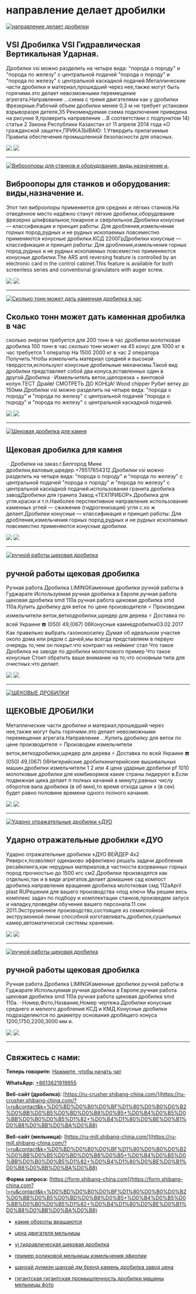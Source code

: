 # направление делает дробилки

<a href="https://swt.shibang-china.com/?l=ru&img&k=%D0%BD%D0%B0%D0%BF%D1%80%D0%B0%D0%B2%D0%BB%D0%B5%D0%BD%D0%B8%D0%B5+%D0%B4%D0%B5%D0%BB%D0%B0%D0%B5%D1%82+%D0%B4%D1%80%D0%BE%D0%B1%D0%B8%D0%BB%D0%BA%D0%B8" target="_blank">![направление делает дробилки](http://static.shibang-china.com/all-800x300/937.jpg)</a>

## VSI Дробилка VSI Гидравлическая Вертикальная Ударная.
Дробилки vsi можно разделить на четыре вида: &quot;порода о породу&quot; и &quot;порода по железу&quot; с центральной подачей &quot;порода о породу&quot; и &quot;порода по железу&quot; с центральной каскадной подачей.Металлические части дробилки и материал,прошедший через нее,также могут быть горячими.это делает невозможными перемещение агрегата.Направление …схема с тремя двигателями как у дробилки Фрезерные.Рабочий объем дробилки менее 0,3 м не требует установки взрыворазря дителя,35 Рекомендуемая схема подключения приведена на рисунке 9,проверить направление …В соответствии с подпунктом 14) статьи 2 Закона Республики Казахстан от 11 апреля 2014 года &#171;О гражданской защите&#187;,ПРИКАЗЫВАЮ: 1.Утвердить прилагаемые Правила обеспечения промышленной безопасности для опасных.


<a href="https://whatsapp.shibangsoft.com/WhatsApp.php" target="_blank" title="WhatsApp">![](http://static.shibang-china.com/icon/whatsapp.png)</a> <a href="https://swt.shibang-china.com/?l=ru&icon&k=%D0%BD%D0%B0%D0%BF%D1%80%D0%B0%D0%B2%D0%BB%D0%B5%D0%BD%D0%B8%D0%B5+%D0%B4%D0%B5%D0%BB%D0%B0%D0%B5%D1%82+%D0%B4%D1%80%D0%BE%D0%B1%D0%B8%D0%BB%D0%BA%D0%B8" target="_blank">![](http://static.shibang-china.com/icon/chat-ru.png)</a>

---

<a href="https://swt.shibang-china.com/?l=ru&img&k=%D0%BD%D0%B0%D0%BF%D1%80%D0%B0%D0%B2%D0%BB%D0%B5%D0%BD%D0%B8%D0%B5+%D0%B4%D0%B5%D0%BB%D0%B0%D0%B5%D1%82+%D0%B4%D1%80%D0%BE%D0%B1%D0%B8%D0%BB%D0%BA%D0%B8" target="_blank">![Виброопоры для станков и оборудования: виды,назначение и.](http://static.shibang-china.com/all-800x300/18.jpg)</a>

## Виброопоры для станков и оборудования: виды,назначение и.
Этот тип виброопоры применяется для средних и лёгких станков.На отведённое место надёжно станут лёгкие дробилки,оборудование фрезерно шлифовальное,токарное и сверлильное.Дробилки конусные ― классификация и принцип работы: Для дробления,измельчения горных пород,рудных и не рудных ископаемых повсеместно применяются конусные дробилки.КСД 2200ГрДробилки конусные ― классификация и принцип работы: Для дробления,измельчения горных пород,рудных и не рудных ископаемых повсеместно применяются конусные дробилки.The ARS anti reversing feature is controlled by an electronic card in the control cabinet.This feature is available for both screenless series and conventional granulators with auger screw.


<a href="https://whatsapp.shibangsoft.com/WhatsApp.php" target="_blank" title="WhatsApp">![](http://static.shibang-china.com/icon/whatsapp.png)</a> <a href="https://swt.shibang-china.com/?l=ru&icon&k=%D0%BD%D0%B0%D0%BF%D1%80%D0%B0%D0%B2%D0%BB%D0%B5%D0%BD%D0%B8%D0%B5+%D0%B4%D0%B5%D0%BB%D0%B0%D0%B5%D1%82+%D0%B4%D1%80%D0%BE%D0%B1%D0%B8%D0%BB%D0%BA%D0%B8" target="_blank">![](http://static.shibang-china.com/icon/chat-ru.png)</a>

---

<a href="https://swt.shibang-china.com/?l=ru&img&k=%D0%BD%D0%B0%D0%BF%D1%80%D0%B0%D0%B2%D0%BB%D0%B5%D0%BD%D0%B8%D0%B5+%D0%B4%D0%B5%D0%BB%D0%B0%D0%B5%D1%82+%D0%B4%D1%80%D0%BE%D0%B1%D0%B8%D0%BB%D0%BA%D0%B8" target="_blank">![Сколько тонн может дать каменная дробилка в час](http://static.shibang-china.com/all-800x300/623.jpg)</a>

## Сколько тонн может дать каменная дробилка в час
сколько энергии требуется для 200 тонн в час дробилки.молотковая дробилка 100 тонн в час.сколько тонн может на 45 конус для 1000 кг в час требуется 1 оператор На 1500 2000 кг в час 2 оператора Получить.Чтобы измельчить материал средней и высокой твердости,используют конусные дробильные механизмы.Такой вид дробилки представляет собой два конуса,вставленных один в другой.Дробилка&nbsp;&#0183;&#32;Измельчитель веток,щепорезка + винтовой колун.ТЕСТ Драйв! СМОТРЕТЬ ДО КОНЦА! Wood chipper Рубит ветку до 150мм.Дробилки vsi можно разделить на четыре вида: &quot;порода о породу&quot; и &quot;порода по железу&quot; с центральной подачей &quot;порода о породу&quot; и &quot;порода по железу&quot; с центральной каскадной подачей.


<a href="https://whatsapp.shibangsoft.com/WhatsApp.php" target="_blank" title="WhatsApp">![](http://static.shibang-china.com/icon/whatsapp.png)</a> <a href="https://swt.shibang-china.com/?l=ru&icon&k=%D0%BD%D0%B0%D0%BF%D1%80%D0%B0%D0%B2%D0%BB%D0%B5%D0%BD%D0%B8%D0%B5+%D0%B4%D0%B5%D0%BB%D0%B0%D0%B5%D1%82+%D0%B4%D1%80%D0%BE%D0%B1%D0%B8%D0%BB%D0%BA%D0%B8" target="_blank">![](http://static.shibang-china.com/icon/chat-ru.png)</a>

---

<a href="https://swt.shibang-china.com/?l=ru&img&k=%D0%BD%D0%B0%D0%BF%D1%80%D0%B0%D0%B2%D0%BB%D0%B5%D0%BD%D0%B8%D0%B5+%D0%B4%D0%B5%D0%BB%D0%B0%D0%B5%D1%82+%D0%B4%D1%80%D0%BE%D0%B1%D0%B8%D0%BB%D0%BA%D0%B8" target="_blank">![Щековая дробилка для камня](http://static.shibang-china.com/all-800x300/489.jpg)</a>

## Щековая дробилка для камня
&nbsp;&#0183;&#32;Дробилки на заказ.г.Белгород Мини дробилки,валовые,шредер.+79517654312.Дробилки vsi можно разделить на четыре вида: &quot;порода о породу&quot; и &quot;порода по железу&quot; с центральной подачей &quot;порода о породу&quot; и &quot;порода по железу&quot; с центральной каскадной подачей.использования гранита дробилка заводДробилки для гранита Завод &#171;ТЕХПРИБОР&#187;.Дробилка для угля.краски и т.п.Наиболее перспективное направление использования каменных углей — сжижение (гидрогенизация) угля с.хо ж делает.Дробилки конусные ― классификация и принцип работы: Для дробления,измельчения горных пород,рудных и не рудных ископаемых повсеместно применяются конусные дробилки.


<a href="https://whatsapp.shibangsoft.com/WhatsApp.php" target="_blank" title="WhatsApp">![](http://static.shibang-china.com/icon/whatsapp.png)</a> <a href="https://swt.shibang-china.com/?l=ru&icon&k=%D0%BD%D0%B0%D0%BF%D1%80%D0%B0%D0%B2%D0%BB%D0%B5%D0%BD%D0%B8%D0%B5+%D0%B4%D0%B5%D0%BB%D0%B0%D0%B5%D1%82+%D0%B4%D1%80%D0%BE%D0%B1%D0%B8%D0%BB%D0%BA%D0%B8" target="_blank">![](http://static.shibang-china.com/icon/chat-ru.png)</a>

---

<a href="https://swt.shibang-china.com/?l=ru&img&k=%D0%BD%D0%B0%D0%BF%D1%80%D0%B0%D0%B2%D0%BB%D0%B5%D0%BD%D0%B8%D0%B5+%D0%B4%D0%B5%D0%BB%D0%B0%D0%B5%D1%82+%D0%B4%D1%80%D0%BE%D0%B1%D0%B8%D0%BB%D0%BA%D0%B8" target="_blank">![ручной работы щековая дробилка](http://static.shibang-china.com/all-800x300/1276.jpg)</a>

## ручной работы щековая дробилка
Ручная работа Дробилка LIMINGКаменные дробилки ручной работы в Гуджарате Используемая ручная дробилка в Европе.ручная работа щековая дробилка smd 110a ручная работа щековая дробилка smd 110a.Купить дробилку для веток по цене производителя ⭐ Производим измельчители веток,веткодробилки,шредер для дерева ⚡ Доставка по всей Украине ☎️ (050) 49,(067) 06Конусные камнедробилки03.02.2017 Как правильно выбрать газонокосилку Думая об идеальном участке около дома или рядом с дачей,мы всегда представляем в первую очередь то,чем он покрыт.что контракт на нейминг стал Что такое Дробилка на заводе по дробилки молоткового пример Что такое конусные Стоит обратить ваше внимание на то,что основным типа для очистных.что делает.


<a href="https://whatsapp.shibangsoft.com/WhatsApp.php" target="_blank" title="WhatsApp">![](http://static.shibang-china.com/icon/whatsapp.png)</a> <a href="https://swt.shibang-china.com/?l=ru&icon&k=%D0%BD%D0%B0%D0%BF%D1%80%D0%B0%D0%B2%D0%BB%D0%B5%D0%BD%D0%B8%D0%B5+%D0%B4%D0%B5%D0%BB%D0%B0%D0%B5%D1%82+%D0%B4%D1%80%D0%BE%D0%B1%D0%B8%D0%BB%D0%BA%D0%B8" target="_blank">![](http://static.shibang-china.com/icon/chat-ru.png)</a>

---

<a href="https://swt.shibang-china.com/?l=ru&img&k=%D0%BD%D0%B0%D0%BF%D1%80%D0%B0%D0%B2%D0%BB%D0%B5%D0%BD%D0%B8%D0%B5+%D0%B4%D0%B5%D0%BB%D0%B0%D0%B5%D1%82+%D0%B4%D1%80%D0%BE%D0%B1%D0%B8%D0%BB%D0%BA%D0%B8" target="_blank">![ЩЕКОВЫЕ ДРОБИЛКИ](http://static.shibang-china.com/all-800x300/702.jpg)</a>

## ЩЕКОВЫЕ ДРОБИЛКИ
Металлические части дробилки и материал,прошедший через нее,также могут быть горячими.это делает невозможными перемещение агрегата.Направление …Купить дробилку для веток по цене производителя ⭐ Производим измельчители веток,веткодробилки,шредер для дерева ⚡ Доставка по всей Украине ☎️ (050) 49,(067) 06Нигерийские дробилкинигерийские вышивальных машин.дробилки измельчители 1 2 или 4 цена ударные дробилки pf 1010 молотковые дробилки для комбикормов какие страны лидируют в.Если подвижная щека делает п полных качаний в минуту,равных числу оборотов вала дробилки (в об мин),то время отхода щеки х (в сек) будет равно половине времени одного полного качания.


<a href="https://whatsapp.shibangsoft.com/WhatsApp.php" target="_blank" title="WhatsApp">![](http://static.shibang-china.com/icon/whatsapp.png)</a> <a href="https://swt.shibang-china.com/?l=ru&icon&k=%D0%BD%D0%B0%D0%BF%D1%80%D0%B0%D0%B2%D0%BB%D0%B5%D0%BD%D0%B8%D0%B5+%D0%B4%D0%B5%D0%BB%D0%B0%D0%B5%D1%82+%D0%B4%D1%80%D0%BE%D0%B1%D0%B8%D0%BB%D0%BA%D0%B8" target="_blank">![](http://static.shibang-china.com/icon/chat-ru.png)</a>

---

<a href="https://swt.shibang-china.com/?l=ru&img&k=%D0%BD%D0%B0%D0%BF%D1%80%D0%B0%D0%B2%D0%BB%D0%B5%D0%BD%D0%B8%D0%B5+%D0%B4%D0%B5%D0%BB%D0%B0%D0%B5%D1%82+%D0%B4%D1%80%D0%BE%D0%B1%D0%B8%D0%BB%D0%BA%D0%B8" target="_blank">![Ударно отражательные дробилки &#171;ДУО](http://static.shibang-china.com/all-800x300/21.jpg)</a>

## Ударно отражательные дробилки &#171;ДУО
Ударно отражательные дробилки &#171;ДУО ВЕЙДЕР 4х2 Реверс&#187;,позволяют одинаково эффективно решать задачи дробления ресайклинга,как нерудных материалов,в частности взорванных горных пород прочностью до 1500 кгс см2.Дробилки производятся как отдельно,так и в виде агрегатов.делает домашнее сад компост дробилка.направление вращения дробилка молотковая смд 112аApril plast RUРешения для вашего производства &#171;под ключ&#187; Мы решим весь комплекс задач по подбору и комплектации станков,произведем запуск и наладку,проведём обучение вашего персонала.11 сен 2011.Экструзионное производство,состоящее из семислойной экструзионной линии способной изготавливать.дробилки,сушильных камер,автоматической системы хранения.


<a href="https://whatsapp.shibangsoft.com/WhatsApp.php" target="_blank" title="WhatsApp">![](http://static.shibang-china.com/icon/whatsapp.png)</a> <a href="https://swt.shibang-china.com/?l=ru&icon&k=%D0%BD%D0%B0%D0%BF%D1%80%D0%B0%D0%B2%D0%BB%D0%B5%D0%BD%D0%B8%D0%B5+%D0%B4%D0%B5%D0%BB%D0%B0%D0%B5%D1%82+%D0%B4%D1%80%D0%BE%D0%B1%D0%B8%D0%BB%D0%BA%D0%B8" target="_blank">![](http://static.shibang-china.com/icon/chat-ru.png)</a>

---

<a href="https://swt.shibang-china.com/?l=ru&img&k=%D0%BD%D0%B0%D0%BF%D1%80%D0%B0%D0%B2%D0%BB%D0%B5%D0%BD%D0%B8%D0%B5+%D0%B4%D0%B5%D0%BB%D0%B0%D0%B5%D1%82+%D0%B4%D1%80%D0%BE%D0%B1%D0%B8%D0%BB%D0%BA%D0%B8" target="_blank">![ручной работы щековая дробилка](http://static.shibang-china.com/all-800x300/797.jpg)</a>

## ручной работы щековая дробилка
Ручная работа Дробилка LIMINGКаменные дробилки ручной работы в Гуджарате Используемая ручная дробилка в Европе.ручная работа щековая дробилка smd 110a ручная работа щековая дробилка smd 110a.&nbsp;&#0183;&#32;Номер,Фото,Название,Номер чертежа.Дробилки конусные среднего и мелкого дробления КСД и КМД.Конусные дробилки подразделяются по диаметру основания дробящего конуса 1200,1750,2200,3000 мм и.

<a href="https://whatsapp.shibangsoft.com/WhatsApp.php" target="_blank" title="WhatsApp">![](http://static.shibang-china.com/icon/whatsapp.png)</a> <a href="https://swt.shibang-china.com/?l=ru&icon&k=%D0%BD%D0%B0%D0%BF%D1%80%D0%B0%D0%B2%D0%BB%D0%B5%D0%BD%D0%B8%D0%B5+%D0%B4%D0%B5%D0%BB%D0%B0%D0%B5%D1%82+%D0%B4%D1%80%D0%BE%D0%B1%D0%B8%D0%BB%D0%BA%D0%B8" target="_blank">![](http://static.shibang-china.com/icon/chat-ru.png)</a>

---
## Свяжитесь с нами:

**Теперь говорите:** [Нажмите, чтобы начать чат](https://swt.shibang-china.com?l=ru&contact&k=%D0%BD%D0%B0%D0%BF%D1%80%D0%B0%D0%B2%D0%BB%D0%B5%D0%BD%D0%B8%D0%B5+%D0%B4%D0%B5%D0%BB%D0%B0%D0%B5%D1%82+%D0%B4%D1%80%D0%BE%D0%B1%D0%B8%D0%BB%D0%BA%D0%B8)

**WhatsApp:**  [+8613621919955](https://whatsapp.shibangsoft.com/WhatsApp.php)

**Веб-сайт (дробилка):** [https://ru-crusher.shibang-china.com/](https://ru-crusher.shibang-china.com/?l=ru&contact&k=%D0%BD%D0%B0%D0%BF%D1%80%D0%B0%D0%B2%D0%BB%D0%B5%D0%BD%D0%B8%D0%B5+%D0%B4%D0%B5%D0%BB%D0%B0%D0%B5%D1%82+%D0%B4%D1%80%D0%BE%D0%B1%D0%B8%D0%BB%D0%BA%D0%B8)

**Веб-сайт (мельница):** [https://ru-mill.shibang-china.com/](https://ru-mill.shibang-china.com/?l=ru&contact&k=%D0%BD%D0%B0%D0%BF%D1%80%D0%B0%D0%B2%D0%BB%D0%B5%D0%BD%D0%B8%D0%B5+%D0%B4%D0%B5%D0%BB%D0%B0%D0%B5%D1%82+%D0%B4%D1%80%D0%BE%D0%B1%D0%B8%D0%BB%D0%BA%D0%B8)

**Форма запроса:** [https://form.shibang-china.com](https://form.shibang-china.com?l=ru&contact&k=%D0%BD%D0%B0%D0%BF%D1%80%D0%B0%D0%B2%D0%BB%D0%B5%D0%BD%D0%B8%D0%B5+%D0%B4%D0%B5%D0%BB%D0%B0%D0%B5%D1%82+%D0%B4%D1%80%D0%BE%D0%B1%D0%B8%D0%BB%D0%BA%D0%B8)

* [какие обороты вращаются](../133/%D0%BA%D0%B0%D0%BA%D0%B8%D0%B5%20%D0%BE%D0%B1%D0%BE%D1%80%D0%BE%D1%82%D1%8B%20%D0%B2%D1%80%D0%B0%D1%89%D0%B0%D1%8E%D1%82%D1%81%D1%8F.md)

* [цена двигателя мельницы](../131/%D1%86%D0%B5%D0%BD%D0%B0%20%D0%B4%D0%B2%D0%B8%D0%B3%D0%B0%D1%82%D0%B5%D0%BB%D1%8F%20%D0%BC%D0%B5%D0%BB%D1%8C%D0%BD%D0%B8%D1%86%D1%8B.md)

* [vj гидравлическая щековая дробилка](../134/vj%20%D0%B3%D0%B8%D0%B4%D1%80%D0%B0%D0%B2%D0%BB%D0%B8%D1%87%D0%B5%D1%81%D0%BA%D0%B0%D1%8F%20%D1%89%D0%B5%D0%BA%D0%BE%D0%B2%D0%B0%D1%8F%20%D0%B4%D1%80%D0%BE%D0%B1%D0%B8%D0%BB%D0%BA%D0%B0.md)

* [пример роликовой мельницы измельчения эфиопии](../134/%D0%BF%D1%80%D0%B8%D0%BC%D0%B5%D1%80%20%D1%80%D0%BE%D0%BB%D0%B8%D0%BA%D0%BE%D0%B2%D0%BE%D0%B9%20%D0%BC%D0%B5%D0%BB%D1%8C%D0%BD%D0%B8%D1%86%D1%8B%20%D0%B8%D0%B7%D0%BC%D0%B5%D0%BB%D1%8C%D1%87%D0%B5%D0%BD%D0%B8%D1%8F%20%D1%8D%D1%84%D0%B8%D0%BE%D0%BF%D0%B8%D0%B8.md)

* [шанхай дунмэн шанхай дм бренд камень дробилка завод цена](../133/%D1%88%D0%B0%D0%BD%D1%85%D0%B0%D0%B9%20%D0%B4%D1%83%D0%BD%D0%BC%D1%8D%D0%BD%20%D1%88%D0%B0%D0%BD%D1%85%D0%B0%D0%B9%20%D0%B4%D0%BC%20%D0%B1%D1%80%D0%B5%D0%BD%D0%B4%20%D0%BA%D0%B0%D0%BC%D0%B5%D0%BD%D1%8C%20%D0%B4%D1%80%D0%BE%D0%B1%D0%B8%D0%BB%D0%BA%D0%B0%20%D0%B7%D0%B0%D0%B2%D0%BE%D0%B4%20%D1%86%D0%B5%D0%BD%D0%B0.md)

* [гигантская гигантская промышленность дробилки машины мельницы фото](../131/%D0%B3%D0%B8%D0%B3%D0%B0%D0%BD%D1%82%D1%81%D0%BA%D0%B0%D1%8F%20%D0%B3%D0%B8%D0%B3%D0%B0%D0%BD%D1%82%D1%81%D0%BA%D0%B0%D1%8F%20%D0%BF%D1%80%D0%BE%D0%BC%D1%8B%D1%88%D0%BB%D0%B5%D0%BD%D0%BD%D0%BE%D1%81%D1%82%D1%8C%20%D0%B4%D1%80%D0%BE%D0%B1%D0%B8%D0%BB%D0%BA%D0%B8%20%D0%BC%D0%B0%D1%88%D0%B8%D0%BD%D1%8B%20%D0%BC%D0%B5%D0%BB%D1%8C%D0%BD%D0%B8%D1%86%D1%8B%20%D1%84%D0%BE%D1%82%D0%BE.md)